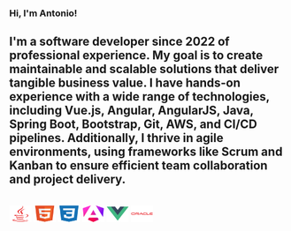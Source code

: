 ### Hi, I'm Antonio!
## I'm a software developer since 2022 of professional experience. My goal is to create maintainable and scalable solutions that deliver tangible business value. I have hands-on experience with a wide range of technologies, including Vue.js, Angular, AngularJS, Java, Spring Boot, Bootstrap, Git, AWS, and CI/CD pipelines. Additionally, I thrive in agile environments, using frameworks like Scrum and Kanban to ensure efficient team collaboration and project delivery.


  
  <div style="display: inline_block"><br>
    <img align="center" alt="Rafa-Ts" height="30" width="40" src="https://raw.githubusercontent.com/devicons/devicon/master/icons/java/java-plain.svg">
  <img align="center" alt="Rafa-HTML" height="30" width="40" src="https://raw.githubusercontent.com/devicons/devicon/master/icons/html5/html5-original.svg">
  <img align="center" alt="Rafa-CSS" height="30" width="40" src="https://raw.githubusercontent.com/devicons/devicon/master/icons/css3/css3-plain.svg">
   <img align="center" alt="Rafa-Js" height="30" width="40" src="https://raw.githubusercontent.com/devicons/devicon/master/icons/angular/angular-original.svg">
       <img align="center" alt="Rafa-Js" height="30" width="40" src="https://raw.githubusercontent.com/devicons/devicon/master/icons/vuejs/vuejs-original.svg">
      <img align="center" alt="Rafa-Js" height="30" width="40" src="https://raw.githubusercontent.com/devicons/devicon/master/icons/oracle/oracle-original.svg">

   
</div>
  
